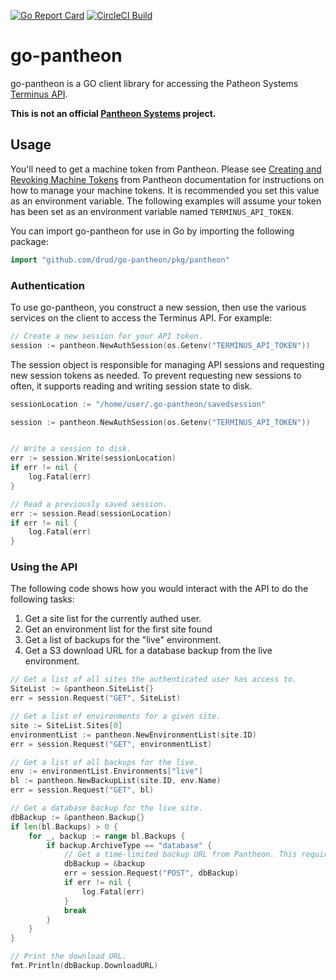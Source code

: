 [![Go Report Card](https://goreportcard.com/badge/github.com/drud/go-pantheon)](https://goreportcard.com/report/github.com/drud/go-pantheon) [![CircleCI Build](https://circleci.com/gh/drud/go-pantheon.svg?&style=shield)](https://circleci.com/gh/drud/go-pantheon/)

# go-pantheon #

go-pantheon is a GO client library for accessing the Patheon Systems [Terminus API](https://github.com/pantheon-systems/terminus).

**This is not an official [Pantheon Systems](https://pantheon.io/) project.**


## Usage ##

You'll need to get a machine token from Pantheon. Please see [Creating and Revoking Machine Tokens](https://pantheon.io/docs/machine-tokens/) from Pantheon documentation for instructions on how to manage your machine tokens. It is recommended you set this value as an environment variable. The following examples will assume your token has been set as an environment variable named `TERMINUS_API_TOKEN`.

You can import go-pantheon for use in Go by importing the following package:

```go
import "github.com/drud/go-pantheon/pkg/pantheon"
```



### Authentication

To use go-pantheon, you construct a new session, then use the various services on the client to
access the Terminus API. For example:

```go
// Create a new session for your API token.
session := pantheon.NewAuthSession(os.Getenv("TERMINUS_API_TOKEN"))

```

The session object is responsible for managing API sessions and requesting new session tokens as needed. To prevent requesting new sessions to often, it supports reading and writing session state to disk.

```go
sessionLocation := "/home/user/.go-pantheon/savedsession"

session := pantheon.NewAuthSession(os.Getenv("TERMINUS_API_TOKEN"))


// Write a session to disk.
err := session.Write(sessionLocation)
if err != nil {
    log.Fatal(err)
}

// Read a previously saved session.
err := session.Read(sessionLocation)
if err != nil {
    log.Fatal(err)
}
```


### Using the API

The following code shows how you would interact with the API to do the following tasks:

1. Get a site list for the currently authed user.
2. Get an environment list for the first site found
3. Get a list of backups for the "live" environment.
4. Get a S3 download URL for a database backup from the live environment.

```go
// Get a list of all sites the authenticated user has access to.
SiteList := &pantheon.SiteList{}
err = session.Request("GET", SiteList)

// Get a list of environments for a given site.
site := SiteList.Sites[0]
environmentList := pantheon.NewEnvironmentList(site.ID)
err = session.Request("GET", environmentList)

// Get a list of all backups for the live.
env := environmentList.Environments["live"]
bl := pantheon.NewBackupList(site.ID, env.Name)
err = session.Request("GET", bl)

// Get a database backup for the live site.
dbBackup := &pantheon.Backup{}
if len(bl.Backups) > 0 {
    for _, backup := range bl.Backups {
        if backup.ArchiveType == "database" {
            // Get a time-limited backup URL from Pantheon. This requires a POST of the backup type to their API.
            dbBackup = &backup
            err = session.Request("POST", dbBackup)
            if err != nil {
                log.Fatal(err)
            }
            break
        }
    }
}

// Print the download URL.
fmt.Println(dbBackup.DownloadURL)

```
